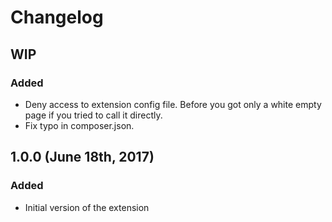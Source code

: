# Changelog

## WIP

### Added
- Deny access to extension config file. Before you got only a white empty page if you tried to call it directly.
- Fix typo in composer.json.

## 1.0.0 (June 18th, 2017)

### Added
- Initial version of the extension